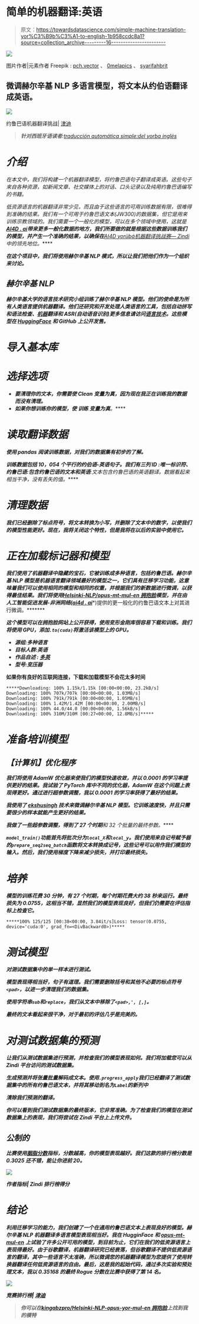 # 简单的机器翻译:英语

> 原文：<https://towardsdatascience.com/simple-machine-translation-yor%C3%B9b%C3%A1-to-english-1b958ccdc8a1?source=collection_archive---------16----------------------->

![](img/72803c670ce0042e64fbfe9f8a79c5b6.png)

图片作者|元素作者 Freepik : [pch.vector](https://www.freepik.com/pch-vector) 、 [0melapics](https://www.freepik.com/0melapics) 、 [syarifahbrit](https://www.freepik.com/syarifahbrit)

## 微调赫尔辛基 NLP 多语言模型，将文本从约伯语翻译成英语。

![](img/5dbdd1d4854da514a824905a8648935c.png)

约鲁巴语机器翻译挑战| [津迪](https://zindi.africa/competitions/ai4d-yoruba-machine-translation-challenge)

> ***针对西班牙语读者:****[*traducción automática simple:del yorba inglés*](https://www.ibidem-translations.com/edu/traduccion-automatica-yoruba-ingles/)*

# *介绍*

*在本文中，我们将构建一个机器翻译模型，将约鲁巴语句子翻译成英语。这些句子来自各种资源，如新闻文章、社交媒体上的对话、口头记录以及纯用约鲁巴语编写的书籍。*

*低资源语言的机器翻译非常少见，而且由于这些语言的可用训练数据有限，很难得到准确的结果。我们有一个可用于约鲁巴语文本(JW300)的数据集，但它是用来训练宗教领域的。我们需要一个一般化的模型，可以在多个领域中使用，这就是[**AI4D . ai**](https://ai4d.ai/)**带来更多一般化数据的地方，我们所要做的就是根据这些数据训练我们的模型，并产生一个准确的结果，以确保在**[AI4D yorübá机器翻译挑战赛— Zindi](https://zindi.africa/competitions/ai4d-yoruba-machine-translation-challenge) 中的领先地位。*****

*****在这个项目中，我们将使用赫尔辛基 NLP 模式，所以让我们把他们作为一个组织来讨论。*****

## *****赫尔辛基 NLP*****

*****赫尔辛基大学的语言技术研究小组训练了赫尔辛基 NLP 模型。他们的使命是为所有人类语言提供机器翻译。他们还研究和开发处理人类语言的工具，包括自动拼写和语法检查、[机器](https://translate.ling.helsinki.fi/)翻译和 ASR(自动语音识别)更多信息请访问[语言技术](https://blogs.helsinki.fi/language-technology/)。这些模型在 [HuggingFace](https://huggingface.co/Helsinki-NLP) 和 GitHub 上公开发售。*****

# *****导入基本库*****

# *****选择选项*****

*   *****要清理你的文本，你需要使 ***Clean*** 变量为真，因为现在我正在训练我的数据而没有清理。*****
*   *****如果你想训练你的模型，使 ***训练*** 变量**为真**。*****

# *****读取翻译数据*****

*****使用 pandas 阅读训练数据，对我们的数据集有初步的了解。*****

*****训练数据包括 10，054 个平行的约伯语-英语句子。我们有三列 **ID** :唯一标识符、**约鲁巴语**:包含约鲁巴语的文本和**英语**:文本包含约鲁巴语的英语翻译。数据看起来相当干净，没有丢失的值。*****

# *****清理数据*****

*****我们已经删除了标点符号，将文本转换为小写，并删除了文本中的数字，以使我们的模型性能更好。现在，我将关闭这个特性，但是我将在以后的实验中使用它。*****

# *****正在加载标记器和模型*****

*****我们使用了机器翻译中隐藏的宝石，它被训练成多种语言，包括约鲁巴语。赫尔辛基 NLP 模型是机器语言翻译领域最好的模型之一，它们具有迁移学习功能，这意味着我们可以使用相同的模型和相同的权重，并根据我们的新数据进行微调，以获得最佳结果。我们将使用[Helsinki-NLP/opus-mt-mul-en 拥抱脸](https://huggingface.co/Helsinki-NLP/opus-mt-mul-en)模型，并在由**人工智能促进发展-非洲网络(**[**ai4d . ai**](https://ai4d.ai/)**)提供的更一般化的约鲁巴语文本上对其进行微调。*******

*****这个模型可以在拥抱脸网站上公开获得，使用变形金刚库很容易下载和训练。我们将使用 GPU，添加`.to(cuda)`将激活该模型上的 GPU。*****

*   *******源组**:多种语言*****
*   *******目标人群**:英语*****
*   *******作品自述** : [多英](https://github.com/Helsinki-NLP/Tatoeba-Challenge/tree/master/models/mul-eng/README.md)*****
*   *******型号**:变压器*****

******如果你有良好的互联网连接，下载和加载模型不会花太多时间******

```
*****Downloading: 100% 1.15k/1.15k [00:00<00:00, 23.2kB/s]
Downloading: 100% 707k/707k [00:00<00:00, 1.03MB/s]
Downloading: 100% 791k/791k [00:00<00:00, 1.05MB/s]
Downloading: 100% 1.42M/1.42M [00:00<00:00, 2.00MB/s]
Downloading: 100% 44.0/44.0 [00:00<00:00, 1.56kB/s]
Downloading: 100% 310M/310M [00:27<00:00, 12.8MB/s]*****
```

# *****准备培训模型*****

## *****【计算机】优化程序*****

*****我们将使用 AdamW 优化器来使我们的模型快速收敛，并以 0.0001 的学习率提供更好的结果。我试验了 PyTorch 库中不同的优化器，AdamW 在这个问题上表现得更好。通过进行超参数调整，我以 0.0001 的学习率获得了最好的结果。*****

*****我使用了 [ekshusingh](https://www.kaggle.com/ekshusingh/helsinki-nlp-opus-mt-en-fr) 技术来微调赫尔辛基 NLP 模型。它训练速度快，并且只需要很少的样本就能产生更好的结果。*****

*****我做了一些超参数调整，得到了 27 个**时期**和 32 个**批量**的最终参数。*****

*****`model_train()`功能首先将批次分为`local_X`和`local_y`。我们使用来自记号赋予器的`prepare_seq2seq_batch`函数将文本转换成记号，这些记号可以用作我们模型的输入。然后，我们使用梯度下降来减少损失，并打印最终损失。*****

# *****培养*****

*****模型的训练花费 30 分钟，有 27 个时期，每个时期花费大约 38 秒来运行。最终损失为 0.0755，这相当不错，显然我们的模型表现良好，但我们仍需要在评估指标上检查它。*****

```
*****100% 125/125 [00:38<00:00, 3.84it/s]Loss: tensor(0.0755, device='cuda:0', grad_fn=<DivBackward0>)*****
```

# *****测试模型*****

*****对测试数据集中的单一样本进行测试。*****

*****模型表现得相当好，句子有道理。我们需要删除括号和其他不必要的标点符号`<pad>`，以进一步清理我们的数据集。*****

*****使用字符串`sub`和`replace`，我们从文本中移除了`<pad>,', [,]`。*****

*****最终的文本看起来很干净，对于最初的评估几乎是完美的。*****

# *****对测试数据集的预测*****

*****让我们从测试数据集进行预测，并检查我们的模型表现如何。我们将加载您可以从 Zindi 平台访问的测试数据集。*****

*****生成预测并将张量批量解码成文本。使用`.progress_apply`我们已经翻译了测试数据集中的所有约鲁巴语文本，并将其移动到名为`Label`的新列中*****

*****清除我们预测的翻译。*****

*****你可以看到我们测试数据集的最终版本，它非常准确。为了检查我们的模型在测试数据集上的表现，我们将尝试在 Zindi 平台上上传文件。*****

## *****公制的*****

*****比赛使用[胭脂分数](https://pypi.org/project/rouge-score/)指标，分数越高，你的模型表现越好。我们这款的排行榜分数是 0.3025 还不错，能让你进前 20。*****

*****![](img/c75d03704664cf4a53a2590b33d93ed2.png)*****

*****作者指标| Zindi 排行榜得分*****

# *****结论*****

*****利用迁移学习的能力，我们创建了一个在通用约鲁巴语文本上表现良好的模型。赫尔辛基 NLP 机器翻译多语言模型表现相当好。我在 HugginFace 和 [opus-mt-mul-en](https://huggingface.co/Helsinki-NLP/opus-mt-mul-en) 上试验了许多公开可用的模型，到目前为止，它们在我们的低资源语言上表现得最好。由于谷歌翻译，机器翻译研究已经衰落，但谷歌翻译不提供低资源语言的翻译，其中一些语言不太准确，所以微调您的机器翻译模型为您提供了使用转换器翻译任何低资源语言的自由。最后，这是我的起始代码，通过多次实验和预处理文本，我以 0.35168 的最终 Rogue 分数在比赛中获得了第 14 名。*****

*****![](img/5d4296c76dac6833462f39b8ee90d61a.png)*****

*****竞赛排行榜| [津迪](https://zindi.africa/competitions/ai4d-yoruba-machine-translation-challenge/leaderboard)*****

> *****你可以在[kingabzpro/Helsinki-NLP-opus-yor-mul-en 拥抱脸](https://huggingface.co/kingabzpro/Helsinki-NLP-opus-yor-mul-en)上找到我的模特*****